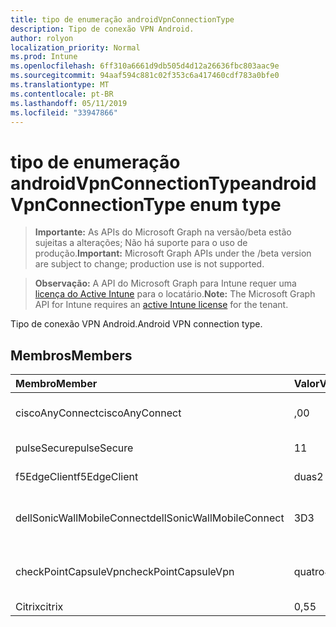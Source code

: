 ```yaml
---
title: tipo de enumeração androidVpnConnectionType
description: Tipo de conexão VPN Android.
author: rolyon
localization_priority: Normal
ms.prod: Intune
ms.openlocfilehash: 6ff310a6661d9db505d4d12a26636fbc803aac9e
ms.sourcegitcommit: 94aaf594c881c02f353c6a417460cdf783a0bfe0
ms.translationtype: MT
ms.contentlocale: pt-BR
ms.lasthandoff: 05/11/2019
ms.locfileid: "33947866"
---
```

# <a name="androidvpnconnectiontype-enum-type"></a><span data-ttu-id="1ea61-103">tipo de enumeração androidVpnConnectionType</span><span class="sxs-lookup"><span data-stu-id="1ea61-103">androidVpnConnectionType enum type</span></span>

> <span data-ttu-id="1ea61-104">**Importante:** As APIs do Microsoft Graph na versão/beta estão sujeitas a alterações; Não há suporte para o uso de produção.</span><span class="sxs-lookup"><span data-stu-id="1ea61-104">**Important:** Microsoft Graph APIs under the /beta version are subject to change; production use is not supported.</span></span>

> <span data-ttu-id="1ea61-105">**Observação:** A API do Microsoft Graph para Intune requer uma [licença do Active Intune](https://go.microsoft.com/fwlink/?linkid=839381) para o locatário.</span><span class="sxs-lookup"><span data-stu-id="1ea61-105">**Note:** The Microsoft Graph API for Intune requires an [active Intune license](https://go.microsoft.com/fwlink/?linkid=839381) for the tenant.</span></span>

<span data-ttu-id="1ea61-106">Tipo de conexão VPN Android.</span><span class="sxs-lookup"><span data-stu-id="1ea61-106">Android VPN connection type.</span></span>

## <a name="members"></a><span data-ttu-id="1ea61-107">Membros</span><span class="sxs-lookup"><span data-stu-id="1ea61-107">Members</span></span>
|<span data-ttu-id="1ea61-108">Membro</span><span class="sxs-lookup"><span data-stu-id="1ea61-108">Member</span></span>|<span data-ttu-id="1ea61-109">Valor</span><span class="sxs-lookup"><span data-stu-id="1ea61-109">Value</span></span>|<span data-ttu-id="1ea61-110">Descrição</span><span class="sxs-lookup"><span data-stu-id="1ea61-110">Description</span></span>|
|:---|:---|:---|
|<span data-ttu-id="1ea61-111">ciscoAnyConnect</span><span class="sxs-lookup"><span data-stu-id="1ea61-111">ciscoAnyConnect</span></span>|<span data-ttu-id="1ea61-112">,0</span><span class="sxs-lookup"><span data-stu-id="1ea61-112">0</span></span>|<span data-ttu-id="1ea61-113">Cisco AnyConnect.</span><span class="sxs-lookup"><span data-stu-id="1ea61-113">Cisco AnyConnect.</span></span>|
|<span data-ttu-id="1ea61-114">pulseSecure</span><span class="sxs-lookup"><span data-stu-id="1ea61-114">pulseSecure</span></span>|<span data-ttu-id="1ea61-115">1</span><span class="sxs-lookup"><span data-stu-id="1ea61-115">1</span></span>|<span data-ttu-id="1ea61-116">Pulso seguro.</span><span class="sxs-lookup"><span data-stu-id="1ea61-116">Pulse Secure.</span></span>|
|<span data-ttu-id="1ea61-117">f5EdgeClient</span><span class="sxs-lookup"><span data-stu-id="1ea61-117">f5EdgeClient</span></span>|<span data-ttu-id="1ea61-118">duas</span><span class="sxs-lookup"><span data-stu-id="1ea61-118">2</span></span>|<span data-ttu-id="1ea61-119">Cliente de borda F5.</span><span class="sxs-lookup"><span data-stu-id="1ea61-119">F5 Edge Client.</span></span>|
|<span data-ttu-id="1ea61-120">dellSonicWallMobileConnect</span><span class="sxs-lookup"><span data-stu-id="1ea61-120">dellSonicWallMobileConnect</span></span>|<span data-ttu-id="1ea61-121">3D</span><span class="sxs-lookup"><span data-stu-id="1ea61-121">3</span></span>|<span data-ttu-id="1ea61-122">Conexão móvel Dell SonicWALL.</span><span class="sxs-lookup"><span data-stu-id="1ea61-122">Dell SonicWALL Mobile Connection.</span></span>|
|<span data-ttu-id="1ea61-123">checkPointCapsuleVpn</span><span class="sxs-lookup"><span data-stu-id="1ea61-123">checkPointCapsuleVpn</span></span>|<span data-ttu-id="1ea61-124">quatro</span><span class="sxs-lookup"><span data-stu-id="1ea61-124">4</span></span>|<span data-ttu-id="1ea61-125">Verificar VPN de cápsula de ponto.</span><span class="sxs-lookup"><span data-stu-id="1ea61-125">Check Point Capsule VPN.</span></span>|
|<span data-ttu-id="1ea61-126">Citrix</span><span class="sxs-lookup"><span data-stu-id="1ea61-126">citrix</span></span>|<span data-ttu-id="1ea61-127">0,5</span><span class="sxs-lookup"><span data-stu-id="1ea61-127">5</span></span>|<span data-ttu-id="1ea61-128">Citrix</span><span class="sxs-lookup"><span data-stu-id="1ea61-128">Citrix</span></span>|





